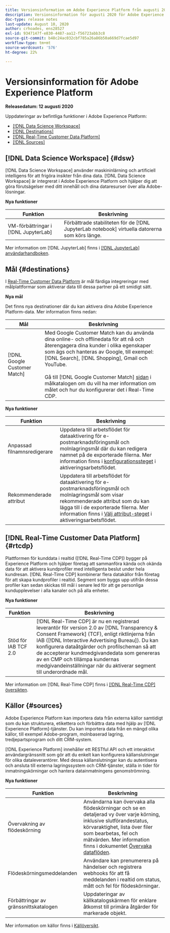 ```yaml
---
title: Versionsinformation om Adobe Experience Platform från augusti 2020
description: Versionsinformation för augusti 2020 för Adobe Experience Platform.
doc-type: release notes
last-update: August 10, 2020
author: crhoades, ens28527
exl-id: 9347147f-e830-4487-aa12-f56723abb3c8
source-git-commit: b48c24ac032cbf785a26a86b50a669d7fcae5d97
workflow-type: tm+mt
source-wordcount: '576'
ht-degree: 22%

---
```


# Versionsinformation för Adobe Experience Platform

**Releasedatum: 12 augusti 2020**

Uppdateringar av befintliga funktioner i Adobe Experience Platform:

- [[!DNL Data Science Workspace]](#dsw)
- [[!DNL Destinations]](#destinations)
- [[!DNL Real-Time Customer Data Platform]](#rtcdp)
- [[!DNL Sources]](#sources)

## [!DNL Data Science Workspace] {#dsw}

[!DNL Data Science Workspace] använder maskininlärning och artificiell intelligens för att frigöra insikter från dina data. [!DNL Data Science Workspace] är integrerat i Adobe Experience Platform och hjälper dig att göra förutsägelser med ditt innehåll och dina dataresurser över alla Adobe-lösningar.

**Nya funktioner**

| Funktion | Beskrivning |
| ------- | ----------- |
| VM-förbättringar i [!DNL JupyterLab] | Förbättrade stabiliteten för de [!DNL JupyterLab notebook] virtuella datorerna som körs länge. |

Mer information om [!DNL JupyterLab] finns i [[!DNL JupyterLab] användarhandboken](../../data-science-workspace/jupyterlab/overview.md).

## Mål {#destinations}

I [Real-Time Customer Data Platform](../../rtcdp/overview.md) är mål färdiga integreringar med målplattformar som aktiverar data till dessa partner på ett smidigt sätt.

**Nya mål**

Det finns nya destinationer där du kan aktivera dina Adobe Experience Platform-data. Mer information finns nedan:

| Mål | Beskrivning |
|--- | ---|
| [!DNL Google Customer Match] | Med Google Customer Match kan du använda dina online- och offlinedata för att nå och återengagera dina kunder i olika egenskaper som ägs och hanteras av Google, till exempel: [!DNL Search], [!DNL Shopping], Gmail och YouTube. <br><br> Gå till [!DNL Google Customer Match] [sidan &#x200B;](../../destinations/catalog/advertising/google-customer-match.md) i målkatalogen om du vill ha mer information om målet och hur du konfigurerar det i Real-Time CDP. |

**Nya funktioner**

| Funktion | Beskrivning |
|------- | -----------|
| Anpassad filnamnsredigerare | Uppdatera till arbetsflödet för dataaktivering för e-postmarknadsföringsmål och molnlagringsmål där du kan redigera namnet på de exporterade filerna. Mer information finns i [konfigurationssteget](../../destinations/ui/activate-batch-profile-destinations.md) i aktiveringsarbetsflödet. |
| Rekommenderade attribut | Uppdatera till arbetsflödet för dataaktivering för e-postmarknadsföringsmål och molnlagringsmål som visar rekommenderade attribut som du kan lägga till i de exporterade filerna. Mer information finns i [Välj attribut-steget](../../destinations/ui/activate-batch-profile-destinations.md) i aktiveringsarbetsflödet. |

## [!DNL Real-Time Customer Data Platform] {#rtcdp}

Plattformen för kunddata i realtid ([!DNL Real-Time CDP]) bygger på Experience Platform och hjälper företag att sammanföra kända och okända data för att aktivera kundprofiler med intelligenta beslut under hela kundresan. [!DNL Real-Time CDP] kombinerar flera datakällor från företag för att skapa kundprofiler i realtid. Segment som byggs upp utifrån dessa profiler kan sedan skickas till mål i senare led för att ge personliga kundupplevelser i alla kanaler och på alla enheter.

**Nya funktioner**

| Funktion | Beskrivning |
| ------- | ----------- |
| Stöd för IAB TCF 2.0 | [!DNL Real-Time CDP] är nu en registrerad leverantör för version 2.0 av [!DNL Transparency & Consent Framework] (TCF), enligt riktlinjerna från IAB ([!DNL Interactive Advertising Bureau]). Du kan konfigurera dataåtgärder och profilscheman så att de accepterar kundmedgivandedata som genereras av en CMP och tillämpa kundernas medgivandeinställningar när du aktiverar segment till underordnade mål. |

Mer information om [!DNL Real-Time CDP] finns i [[!DNL Real-Time CDP] översikten](../../rtcdp/overview.md).

## Källor {#sources}

Adobe Experience Platform kan importera data från externa källor samtidigt som du kan strukturera, etikettera och förbättra data med hjälp av [!DNL Experience Platform]-tjänster. Du kan importera data från en mängd olika källor, till exempel Adobe-program, molnbaserad lagring, tredjepartsprogram och ditt CRM-system.

[!DNL Experience Platform] innehåller ett RESTful API och ett interaktivt användargränssnitt som gör att du enkelt kan konfigurera källanslutningar för olika dataleverantörer. Med dessa källanslutningar kan du autentisera och ansluta till externa lagringssystem och CRM-tjänster, ställa in tider för inmatningskörningar och hantera datainmatningens genomströmning.

**Nya funktioner**

| Funktion | Beskrivning |
| ------- | ----------- |
| Övervakning av flödeskörning | Användarna kan övervaka alla flödeskörningar och se en detaljerad vy över varje körning, inklusive slutförandestatus, körvaraktighet, lista över filer som bearbetas, fel och mätvärden. Mer information finns i dokumentet [Övervaka dataflöden](../../sources/tutorials/ui/monitor.md). |
| Flödeskörningsmeddelanden | Användare kan prenumerera på händelser och registrera webhooks för att få meddelanden i realtid om status, mått och fel för flödeskörningar. |
| Förbättringar av gränssnittskatalogen | Uppdateringar av källkatalogskärmen för enklare åtkomst till primära åtgärder för markerade objekt. |

Mer information om källor finns i [Källöversikt](../../sources/home.md).
